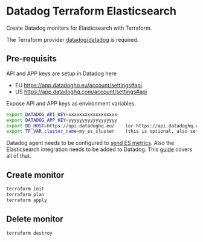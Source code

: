 # Datadog Terraform Elasticsearch

Create Datadog monitors for Elasticsearch with Terraform.

The Terraform provider [datadog/datadog](https://registry.terraform.io/providers/DataDog/datadog/latest/docs) is required.


## Pre-requisits

API and APP keys are setup in Datadog here
  - EU https://app.datadoghq.eu/account/settings#api
  - US https://app.datadoghq.com/account/settings#api

Expose API and APP keys as environment variables.

```bash
export DATADOG_API_KEY=xxxxxxxxxxxxxxxxxx
export DATADOG_APP_KEY=yyyyyyyyyyyyyyyyyy
export DD_HOST=https://api.datadoghq.eu/    (or https://api.datadoghq.com/ for USA)
export TF_VAR_cluster_name=my_es_cluster    (this is optional, also set in variables.tf)
```

Datadog agent needs to be configured to [send ES metrics](https://docs.datadoghq.com/integrations/elastic/?tab=host).
Also the Elasticsearch integration needs to be added to Datadog. This [guide](https://www.datadoghq.com/blog/monitor-elasticsearch-datadog/) covers all of that.


## Create monitor

```bash
terraform init
terraform plan
terraform apply
```


## Delete monitor

```
terraform destroy
```
